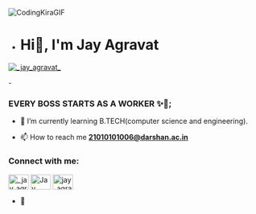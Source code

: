 ![CodingKiraGIF](https://user-images.githubusercontent.com/102980012/207538063-269bf95f-a3c2-47b5-8980-abcdeb40db95.gif)

- <h1>Hi👋, I'm  Jay Agravat</h1>

<p align="left"> <a href="https://twitter.com/_jay_agravat_" target="blank"><img src="https://img.shields.io/twitter/follow/_jay_agravat_?logo=twitter&style=for-the-badge" alt="_jay_agravat_" /></a> </p>

-<h3>EVERY BOSS STARTS AS A WORKER ✨🎯;</h3>


- 🌱 I’m currently learning B.TECH(computer science and engineering).

- 📫 How to reach me **21010101006@darshan.ac.in**

<h3 align="left">Connect with me:</h3>
<p align="left">
<a href="https://twitter.com/_Jay_Agravat_" target="blank"><img align="center" src="https://raw.githubusercontent.com/rahuldkjain/github-profile-readme-generator/master/src/images/icons/Social/twitter.svg" alt="_jay_agravat_" height="30" width="40" /></a>
<a href="[https://linkedin.com/in/Jay Agravat](https://www.linkedin.com/in/jay-agravat-43327323a/)" target="blank"><img align="center" src="https://raw.githubusercontent.com/rahuldkjain/github-profile-readme-generator/master/src/images/icons/Social/linked-in-alt.svg" alt="Jay Agravat" height="30" width="40" /></a>
<a href="https://instagram.com/jay_agravat_07" target="blank"><img align="center" src="https://raw.githubusercontent.com/rahuldkjain/github-profile-readme-generator/master/src/images/icons/Social/instagram.svg" alt="jay_agravat_07" height="30" width="40" /></a>
</p>

- 🤝


